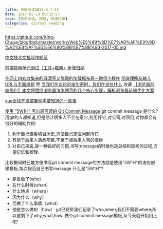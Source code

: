 ```yaml
---
title: 每日阅读2017.5.7-12
date: 2017-05-10 09:33:57
tags: [每日阅读, 阅读, 阅读记录]
categories: diurnal reading
---
```


<!-- more -->

https://github.com/Xing-Chuan/blog/blob/master/works/Web%E5%89%8D%E7%AB%AF%E9%9D%A2%E8%AF%95%E6%80%BB%E7%BB%93-2017-05.md

[中文技术文档写作规范](https://github.com/ruanyf/document-style-guide)

[前端常用单元测试（工具+框架）步骤归纳](http://www.jianshu.com/p/7d4aa6502849)

[在网上四处收集来的既漂亮又优雅的加载框布局－微信小程序](https://github.com/qq273681448/WechatLoading)
[彻底理解从输入URL与页面展现](https://segmentfault.com/a/1190000009353010) 赞
[当我们在谈论前端加密时，我们在谈些什么](http://qianduan.guru/2016/09/02/security-for-web-developer/?utm_source=gold_browser_extension) 收藏
[【浏览器前端优化】本文将围绕浏览器渲染网页的几个核心步骤，解析浏览器前端优化方案](http://jinlong.github.io/2017/05/08/optimising-the-front-end-for-the-browser/?hmsr=toutiao.io&utm_medium=toutiao.io&utm_source=toutiao.io)


[vue全栈开发部署你需要知道的一些事](https://ykloveyxk.github.io/2017/05/10/vue%E5%85%A8%E6%A0%88%E5%BC%80%E5%8F%91%E9%83%A8%E7%BD%B2%E4%BD%A0%E9%9C%80%E8%A6%81%E7%9F%A5%E9%81%93%E7%9A%84%E4%B8%80%E4%BA%9B%E4%BA%8B/)

[使用 "5W1H" 写出高可读的 Git Commit Message](https://juejin.im/post/59110c322f301e0057e4c182)
git commit message 是什么? 用git的人都知道,但是估计很多人不会在意它,利用好它,对公司,对项目,对你都会有很好的辅助作用:
1. 利于自己查看项目历史,方便自己定位问题所在
2. 有助于后来人熟悉项目,不至于被后来人骂的很惨
3. 对自己来说,是一种良好的习惯,书写message的时候也是总结和思考的过程,方便记忆和梳理.

比较懒同时还能方便书写git commit message的方法就是使用"5W1H"的法则创建模板,每次规范自己书写message
什么是"5W1H"?
* 是谁做了(who)
* 在什么时候(when)
* 什么地点（where）
* 因为什么（why）
* 而做了什么事情（what）
* 他是怎么做的（how）
git已将帮我们记录了who,when;我们不需要where;所以就剩下了why,what,how.
做个git commit message模板,从今天就开始用上吧!
